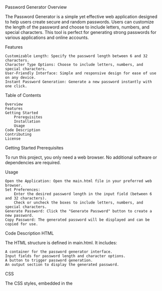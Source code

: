 Password Generator
Overview

The Password Generator is a simple yet effective web application designed to help users create secure and random passwords. Users can customize the length of the password and choose to include letters, numbers, and special characters. This tool is perfect for generating strong passwords for various applications and online accounts.

Features

    Customizable Length: Specify the password length between 6 and 32 characters.
    Character Type Options: Choose to include letters, numbers, and special characters.
    User-Friendly Interface: Simple and responsive design for ease of use on any device.
    Instant Password Generation: Generate a new password instantly with one click.

Table of Contents

    Overview
    Features
    Getting Started
        Prerequisites
        Installation
        Usage
    Code Description
    Contributing
    License

Getting Started
Prerequisites

To run this project, you only need a web browser. No additional software or dependencies are required.

Usage

    Open the Application: Open the main.html file in your preferred web browser.
    Set Preferences:
        Enter the desired password length in the input field (between 6 and 32 characters).
        Check or uncheck the boxes to include letters, numbers, and special characters.
    Generate Password: Click the "Generate Password" button to create a new password.
    Copy Password: The generated password will be displayed and can be copied for use.

Code Description
HTML

The HTML structure is defined in main.html. It includes:

    A container for the password generator interface.
    Input fields for password length and character options.
    A button to trigger password generation.
    An output section to display the generated password.

CSS

The CSS styles, embedded in the <style> tag, provide the following:

    Centered container with a shadow and rounded corners.
    Styled buttons with gradients and transitions.
    Readable text styling and responsive design elements.

JavaScript

The JavaScript code handles password generation:

    Captures user input for password length and character types.
    Randomly selects characters from specified sets to generate a password.
    Displays the generated password in the designated output are
